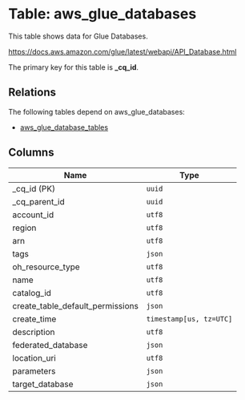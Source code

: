 # Table: aws_glue_databases

This table shows data for Glue Databases.

https://docs.aws.amazon.com/glue/latest/webapi/API_Database.html

The primary key for this table is **_cq_id**.

## Relations

The following tables depend on aws_glue_databases:
  - [aws_glue_database_tables](aws_glue_database_tables.md)

## Columns

| Name          | Type          |
| ------------- | ------------- |
|_cq_id (PK)|`uuid`|
|_cq_parent_id|`uuid`|
|account_id|`utf8`|
|region|`utf8`|
|arn|`utf8`|
|tags|`json`|
|oh_resource_type|`utf8`|
|name|`utf8`|
|catalog_id|`utf8`|
|create_table_default_permissions|`json`|
|create_time|`timestamp[us, tz=UTC]`|
|description|`utf8`|
|federated_database|`json`|
|location_uri|`utf8`|
|parameters|`json`|
|target_database|`json`|